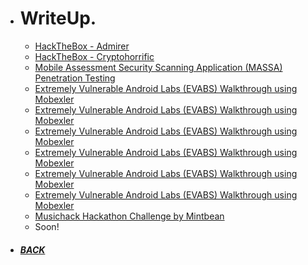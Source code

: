 *  # WriteUp.

   - [HackTheBox - Admirer](https://github.com/Hackplayers/hackthebox-writeups/blob/master/machines/Admirer/HTB-Admirer_AE13.pdf)
   - [HackTheBox - Cryptohorrific](https://github.com/Ap0k4L1p5/hackthebox-writeups/blob/master/challenges/mobile/HTB-Cryptohorrific_AE13.pdf)
   - [Mobile Assessment Security Scanning Application (MASSA) Penetration Testing](/ms.html)
   - [Extremely Vulnerable Android Labs (EVABS) Walkthrough using Mobexler](/master/_content/EVABS_walkthrough_AE13.pdf)
   - [Extremely Vulnerable Android Labs (EVABS) Walkthrough using Mobexler](/_content/EVABS_walkthrough_AE13.pdf)
   - [Extremely Vulnerable Android Labs (EVABS) Walkthrough using Mobexler](https://Ap0k4L1p5.github.io/master/_content/EVABS_walkthrough_AE13.pdf)
   - [Extremely Vulnerable Android Labs (EVABS) Walkthrough using Mobexler](https://Ap0k4L1p5.github.io/_content/EVABS_walkthrough_AE13.pdf)
   - [Extremely Vulnerable Android Labs (EVABS) Walkthrough using Mobexler](https://raw.githubusercontent.com/Ap0k4L1p5/Ap0k4L1p5.github.io/master/_content/EVABS_walkthrough_AE13.pdf)
   - [Extremely Vulnerable Android Labs (EVABS) Walkthrough using Mobexler](https://raw.githubusercontent.com/Ap0k4L1p5/Ap0k4L1p5.github.io/_content/EVABS_walkthrough_AE13.pdf)
   - [Musichack Hackathon Challenge by Mintbean](/content/pages/musichack/index.html)
   - Soon!
*  ##### [BACK](/index.html "Back to Homepage")

